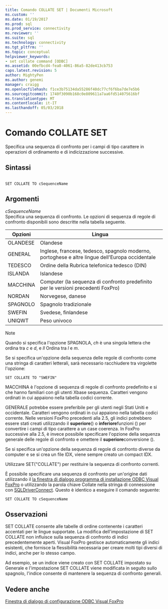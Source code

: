 ```yaml
---
title: Comando COLLATE SET | Documenti Microsoft
ms.custom: ''
ms.date: 01/19/2017
ms.prod: sql
ms.prod_service: connectivity
ms.reviewer: ''
ms.suite: sql
ms.technology: connectivity
ms.tgt_pltfrm: ''
ms.topic: conceptual
helpviewer_keywords:
- set collate command [ODBC]
ms.assetid: 00efbcd4-fea8-4061-86a5-82de413cb753
caps.latest.revision: 5
author: MightyPen
ms.author: genemi
manager: craigg
ms.openlocfilehash: f1ce3b75134da55286f40dc77cf6f6ba7de7e5b6
ms.sourcegitcommit: 1740f3090b168c0e809611a7aa6fd514075616bf
ms.translationtype: MT
ms.contentlocale: it-IT
ms.lasthandoff: 05/03/2018
---
```

# <a name="set-collate-command"></a>Comando COLLATE SET
Specifica una sequenza di confronto per i campi di tipo carattere in operazioni di ordinamento e di indicizzazione successive.  
  
## <a name="syntax"></a>Sintassi  
  
```  
  
SET COLLATE TO cSequenceName  
```  
  
## <a name="arguments"></a>Argomenti  
 *cSequenceName*  
 Specifica una sequenza di confronto. Le opzioni di sequenza di regole di confronto disponibili sono descritte nella tabella seguente.  
  
|Opzioni|Lingua|  
|-------------|--------------|  
|OLANDESE|Olandese|  
|GENERAL|Inglese, francese, tedesco, spagnolo moderno, portoghese e altre lingue dell'Europa occidentale|  
|TEDESCO|Ordine della Rubrica telefonica tedesco (DIN)|  
|ISLANDA|Islandese|  
|MACCHINA|Computer (la sequenza di confronto predefinito per le versioni precedenti FoxPro)|  
|NORDAN|Norvegese, danese|  
|SPAGNOLO|Spagnolo tradizionale|  
|SWEFIN|Svedese, finlandese|  
|UNIQWT|Peso univoco|  
  
> [!NOTE]  
>  Quando si specifica l'opzione SPAGNOLA, *ch* è una singola lettera che ordina tra *c* e *d*, e *ll* Ordina tra  *l* e *m*.  
  
 Se si specifica un'opzione della sequenza delle regole di confronto come una stringa di caratteri letterali, sarà necessario racchiudere tra virgolette l'opzione:  
  
```  
SET COLLATE TO "SWEFIN"  
```  
  
 MACCHINA è l'opzione di sequenza di regole di confronto predefinito e si che hanno familiari con gli utenti Xbase sequenza. Caratteri vengono ordinati in cui appaiono nella tabella codici corrente.  
  
 GENERALE potrebbe essere preferibile per gli utenti negli Stati Uniti e occidentale. Caratteri vengono ordinati in cui appaiono nella tabella codici corrente. Nelle versioni FoxPro precedenti alla 2.5, gli indici potrebbero essere stati creati utilizzando il **superiore**() o **inferiore**funzioni () per convertire i campi di tipo carattere a un case coerenza. In FoxPro successive alla 2.5, è invece possibile specificare l'opzione della sequenza generale delle regole di confronto e omettere il **superiore**conversione ().  
  
 Se si specifica un'opzione della sequenza di regole di confronto diverse da computer e se si crea un file IDX, viene sempre creato un compact IDX.  
  
 Utilizzare SET("COLLATE") per restituire la sequenza di confronto correnti.  
  
 È possibile specificare una sequenza di confronto per un'origine dati utilizzando il [la finestra di dialogo programma di installazione ODBC Visual FoxPro](../../odbc/microsoft/odbc-visual-foxpro-setup-dialog-box.md) o utilizzando la parola chiave Collate nella stringa di connessione con [SQLDriverConnect](../../odbc/microsoft/sqldriverconnect-visual-foxpro-odbc-driver.md). Questo è identico a eseguire il comando seguente:  
  
```  
SET COLLATE TO cSequenceName  
```  
  
## <a name="remarks"></a>Osservazioni  
 SET COLLATE consente alle tabelle di ordine contenente i caratteri accentati per le lingue supportate. La modifica dell'impostazione di SET COLLATE non influisce sulla sequenza di confronto di indici precedentemente aperti. Visual FoxPro gestisce automaticamente gli indici esistenti, che fornisce la flessibilità necessaria per creare molti tipi diversi di indici, anche per lo stesso campo.  
  
 Ad esempio, se un indice viene creato con SET COLLATE impostato su Generale e l'impostazione SET COLLATE viene modificata in seguito sullo spagnolo, l'indice consente di mantenere la sequenza di confronto generali.  
  
## <a name="see-also"></a>Vedere anche  
 [Finestra di dialogo di configurazione ODBC Visual FoxPro](../../odbc/microsoft/odbc-visual-foxpro-setup-dialog-box.md)
